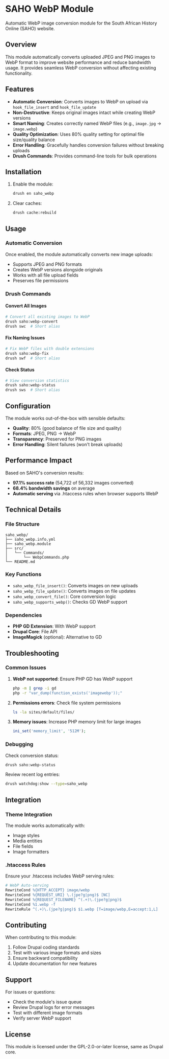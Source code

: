 # SAHO WebP Module

Automatic WebP image conversion module for the South African History Online (SAHO) website.

## Overview

This module automatically converts uploaded JPEG and PNG images to WebP format to improve website performance and reduce bandwidth usage. It provides seamless WebP conversion without affecting existing functionality.

## Features

- **Automatic Conversion**: Converts images to WebP on upload via `hook_file_insert` and `hook_file_update`
- **Non-Destructive**: Keeps original images intact while creating WebP versions
- **Smart Naming**: Creates correctly named WebP files (e.g., `image.jpg` → `image.webp`)
- **Quality Optimization**: Uses 80% quality setting for optimal file size/quality balance
- **Error Handling**: Gracefully handles conversion failures without breaking uploads
- **Drush Commands**: Provides command-line tools for bulk operations

## Installation

1. Enable the module:
   ```bash
   drush en saho_webp
   ```

2. Clear caches:
   ```bash
   drush cache:rebuild
   ```

## Usage

### Automatic Conversion

Once enabled, the module automatically converts new image uploads:

- Supports JPEG and PNG formats
- Creates WebP versions alongside originals
- Works with all file upload fields
- Preserves file permissions

### Drush Commands

#### Convert All Images
```bash
# Convert all existing images to WebP
drush saho:webp-convert
drush swc  # Short alias
```

#### Fix Naming Issues
```bash
# Fix WebP files with double extensions
drush saho:webp-fix
drush swf  # Short alias
```

#### Check Status
```bash
# View conversion statistics
drush saho:webp-status
drush sws  # Short alias
```

## Configuration

The module works out-of-the-box with sensible defaults:

- **Quality**: 80% (good balance of file size and quality)
- **Formats**: JPEG, PNG → WebP
- **Transparency**: Preserved for PNG images
- **Error Handling**: Silent failures (won't break uploads)

## Performance Impact

Based on SAHO's conversion results:
- **97.1% success rate** (54,722 of 56,332 images converted)
- **68.4% bandwidth savings** on average
- **Automatic serving** via .htaccess rules when browser supports WebP

## Technical Details

### File Structure
```
saho_webp/
├── saho_webp.info.yml
├── saho_webp.module
├── src/
│   └── Commands/
│       └── WebpCommands.php
└── README.md
```

### Key Functions

- `saho_webp_file_insert()`: Converts images on new uploads
- `saho_webp_file_update()`: Converts images on file updates
- `saho_webp_convert_file()`: Core conversion logic
- `saho_webp_supports_webp()`: Checks GD WebP support

### Dependencies

- **PHP GD Extension**: With WebP support
- **Drupal Core**: File API
- **ImageMagick** (optional): Alternative to GD

## Troubleshooting

### Common Issues

1. **WebP not supported**: Ensure PHP GD has WebP support
   ```bash
   php -m | grep -i gd
   php -r "var_dump(function_exists('imagewebp'));"
   ```

2. **Permissions errors**: Check file system permissions
   ```bash
   ls -la sites/default/files/
   ```

3. **Memory issues**: Increase PHP memory limit for large images
   ```php
   ini_set('memory_limit', '512M');
   ```

### Debugging

Check conversion status:
```bash
drush saho:webp-status
```

Review recent log entries:
```bash
drush watchdog:show --type=saho_webp
```

## Integration

### Theme Integration

The module works automatically with:
- Image styles
- Media entities  
- File fields
- Image formatters

### .htaccess Rules

Ensure your .htaccess includes WebP serving rules:
```apache
# WebP Auto-serving
RewriteCond %{HTTP_ACCEPT} image/webp
RewriteCond %{REQUEST_URI} \.(jpe?g|png)$ [NC]
RewriteCond %{REQUEST_FILENAME} ^(.+)\.(jpe?g|png)$
RewriteCond %1.webp -f
RewriteRule ^(.+)\.(jpe?g|png)$ $1.webp [T=image/webp,E=accept:1,L]
```

## Contributing

When contributing to this module:

1. Follow Drupal coding standards
2. Test with various image formats and sizes
3. Ensure backward compatibility
4. Update documentation for new features

## Support

For issues or questions:
- Check the module's issue queue
- Review Drupal logs for error messages
- Test with different image formats
- Verify server WebP support

## License

This module is licensed under the GPL-2.0-or-later license, same as Drupal core.